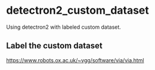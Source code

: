 # detectron2_custom_dataset
Using detectron2 with labeled custom dataset.
## Label the custom dataset
https://www.robots.ox.ac.uk/~vgg/software/via/via.html
